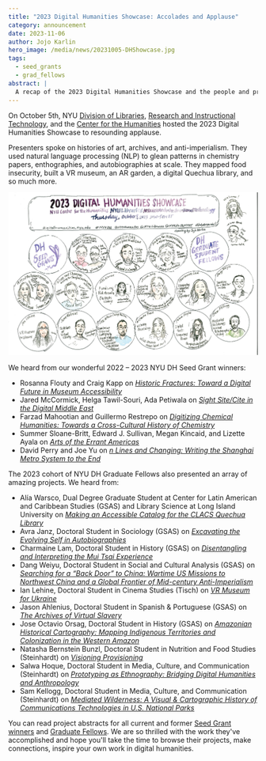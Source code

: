 ```yaml
---
title: "2023 Digital Humanities Showcase: Accolades and Applause"
category: announcement
date: 2023-11-06
author: Jojo Karlin
hero_image: /media/news/20231005-DHShowcase.jpg
tags:
  - seed_grants
  - grad_fellows
abstract: |
  A recap of the 2023 Digital Humanities Showcase and the people and projects featured.
--- 
```


On October 5th, NYU [Division of Libraries](https://library.nyu.edu/), [Research and Instructional Technology](https://www.nyu.edu/research/navigating-research-technology.html), and the [Center for the Humanities](https://nyuhumanities.org/) hosted the 2023 Digital Humanities Showcase to resounding applause.

Presenters spoke on histories of art, archives, and anti-imperialism. They used natural language processing (NLP) to glean patterns in chemistry papers, enthographies, and autobiographies at scale. They mapped food insecurity, built a VR museum, an AR garden, a digital Quechua library, and so much more.

![Illustration of the 2023 Digital Humanities Showcase by Jojo Karlin](/media/news/20231005-DHShowcase.jpg)

We heard from our wonderful 2022 – 2023 NYU DH Seed Grant winners:
- Rosanna Flouty and Craig Kapp on [*Historic Fractures: Toward a Digital Future in Museum Accessibility*](/projects/historic-fractures/)
- Jared McCormick, Helga Tawil-Souri, Ada Petiwala on [*Sight Site/Cite in the Digital Middle East*](/projects/sight-site-cite/)
- Farzad Mahootian and Guillermo Restrepo on [*Digitizing Chemical Humanities: Towards a Cross-Cultural History of Chemistry*](/projects/chem-hum/)
- Summer Sloane-Britt, Edward J. Sullivan, Megan Kincaid, and Lizette Ayala on [*Arts of the Errant Americas*](/projects/errant-americas/)
- David Perry and Joe Yu on [*n Lines and Changing: Writing the Shanghai Metro System to the End*](/projects/nlines/)

The 2023 cohort of NYU DH Graduate Fellows also presented an array of amazing projects. We heard from:
- Alía Warsco, Dual Degree Graduate Student at Center for Latin American and Caribbean Studies (GSAS) and Library Science at Long Island University on [*Making an Accessible Catalog for the CLACS Quechua Library*](/projects/g2023warsco/)
- Avra Janz, Doctoral Student in Sociology (GSAS) on [*Excavating the Evolving Self in Autobiographies*](/projects/g2023janz/)
- Charmaine Lam, Doctoral Student in History (GSAS) on [*Disentangling and Interpreting the Mui Tsai Experience*](/projects/g2023lam/)
- Dang Weiyu, Doctoral Student in Social and Cultural Analysis (GSAS) on [*Searching for a “Back Door” to China: Wartime US Missions to Northwest China and a Global Frontier of Mid-century Anti-Imperialism*](/projects/g2023dang/)
- Ian Lehine, Doctoral Student in Cinema Studies (Tisch) on [*VR Museum for Ukraine*](/projects/g2023lehine/)
- Jason Ahlenius, Doctoral Student in Spanish & Portuguese (GSAS) on [*The Archives of Virtual Slavery*](/projects/g2023alhenius/)
- Jose Octavio Orsag, Doctoral Student in History (GSAS) on [*Amazonian Historical Cartography: Mapping Indigenous Territories and Colonization in the Western Amazon*](/projects/g2023orsag/)
- Natasha Bernstein Bunzl, Doctoral Student in Nutrition and Food Studies (Steinhardt) on [*Visioning Provisioning*](/projects/g2023bunzl/)
- Salwa Hoque, Doctoral Student in Media, Culture, and Communication (Steinhardt) on [*Prototyping as Ethnography: Bridging Digital Humanities and Anthropology*](/projects/g2023hoque/)
- Sam Kellogg, Doctoral Student in Media, Culture, and Communication (Steinhardt) on [*Mediated Wilderness: A Visual & Cartographic History of Communications Technologies in U.S. National Parks*](/projects/g2023kellogg/)

You can read project abstracts for all current and former [Seed Grant winners](/funding/seed-grants/#funded-projects) and [Graduate Fellows](/funding/grad-fellowships/#past-fellows). We are so thrilled with the work they've accomplished and hope you'll take the time to browse their projects, make connections, inspire your own work in digital humanities.
